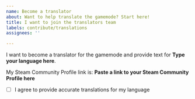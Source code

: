 ```yaml
---
name: Become a translator
about: Want to help translate the gamemode? Start here!
title: I want to join the translators team
labels: contribute/translations
assignees: ''

---
```


I want to become a translator for the gamemode and provide text for **Type your language here**.

My Steam Community Profile link is: **Paste a link to your Steam Community Profile here**

- [ ] I agree to provide accurate translations for my language
